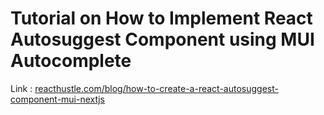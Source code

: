 # Tutorial on How to Implement React Autosuggest Component using MUI Autocomplete
Link : [reacthustle.com/blog/how-to-create-a-react-autosuggest-component-mui-nextjs](reacthustle.com/blog/how-to-create-a-react-autosuggest-component-mui-nextjs)
